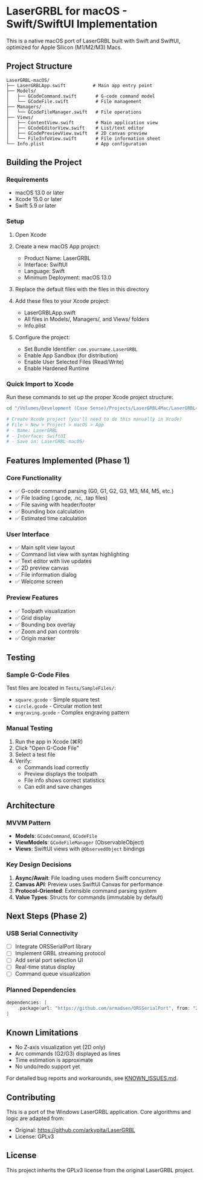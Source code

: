 # LaserGRBL for macOS - Swift/SwiftUI Implementation

This is a native macOS port of LaserGRBL built with Swift and SwiftUI, optimized for Apple Silicon (M1/M2/M3) Macs.

## Project Structure

```
LaserGRBL-macOS/
├── LaserGRBLApp.swift          # Main app entry point
├── Models/
│   ├── GCodeCommand.swift       # G-code command model
│   └── GCodeFile.swift          # File management
├── Managers/
│   └── GCodeFileManager.swift   # File operations
├── Views/
│   ├── ContentView.swift        # Main application view
│   ├── GCodeEditorView.swift    # List/text editor
│   ├── GCodePreviewView.swift   # 2D canvas preview
│   └── FileInfoView.swift       # File information sheet
└── Info.plist                   # App configuration
```

## Building the Project

### Requirements
- macOS 13.0 or later
- Xcode 15.0 or later
- Swift 5.9 or later

### Setup

1. Open Xcode
2. Create a new macOS App project:
   - Product Name: LaserGRBL
   - Interface: SwiftUI
   - Language: Swift
   - Minimum Deployment: macOS 13.0

3. Replace the default files with the files in this directory

4. Add these files to your Xcode project:
   - LaserGRBLApp.swift
   - All files in Models/, Managers/, and Views/ folders
   - Info.plist

5. Configure the project:
   - Set Bundle Identifier: `com.yourname.LaserGRBL`
   - Enable App Sandbox (for distribution)
   - Enable User Selected Files (Read/Write)
   - Enable Hardened Runtime

### Quick Import to Xcode

Run these commands to set up the proper Xcode project structure:

```bash
cd "/Volumes/Development (Case Sense)/Projects/LaserGRBL4Mac/LaserGRBL4Mac"

# Create Xcode project (you'll need to do this manually in Xcode)
# File > New > Project > macOS > App
# - Name: LaserGRBL
# - Interface: SwiftUI
# - Save in: LaserGRBL-macOS/
```

## Features Implemented (Phase 1)

### Core Functionality
- ✅ G-code command parsing (G0, G1, G2, G3, M3, M4, M5, etc.)
- ✅ File loading (.gcode, .nc, .tap files)
- ✅ File saving with header/footer
- ✅ Bounding box calculation
- ✅ Estimated time calculation

### User Interface
- ✅ Main split view layout
- ✅ Command list view with syntax highlighting
- ✅ Text editor with live updates
- ✅ 2D preview canvas
- ✅ File information dialog
- ✅ Welcome screen

### Preview Features
- ✅ Toolpath visualization
- ✅ Grid display
- ✅ Bounding box overlay
- ✅ Zoom and pan controls
- ✅ Origin marker

## Testing

### Sample G-Code Files

Test files are located in `Tests/SampleFiles/`:
- `square.gcode` - Simple square test
- `circle.gcode` - Circular motion test
- `engraving.gcode` - Complex engraving pattern

### Manual Testing

1. Run the app in Xcode (⌘R)
2. Click "Open G-Code File"
3. Select a test file
4. Verify:
   - Commands load correctly
   - Preview displays the toolpath
   - File info shows correct statistics
   - Can edit and save changes

## Architecture

### MVVM Pattern
- **Models**: `GCodeCommand`, `GCodeFile`
- **ViewModels**: `GCodeFileManager` (ObservableObject)
- **Views**: SwiftUI views with `@ObservedObject` bindings

### Key Design Decisions

1. **Async/Await**: File loading uses modern Swift concurrency
2. **Canvas API**: Preview uses SwiftUI Canvas for performance
3. **Protocol-Oriented**: Extensible command parsing system
4. **Value Types**: Structs for commands (immutable by default)

## Next Steps (Phase 2)

### USB Serial Connectivity
- [ ] Integrate ORSSerialPort library
- [ ] Implement GRBL streaming protocol
- [ ] Add serial port selection UI
- [ ] Real-time status display
- [ ] Command queue visualization

### Planned Dependencies
```swift
dependencies: [
    .package(url: "https://github.com/armadsen/ORSSerialPort", from: "2.1.0")
]
```

## Known Limitations

- No Z-axis visualization yet (2D only)
- Arc commands (G2/G3) displayed as lines
- Time estimation is approximate
- No undo/redo support yet

For detailed bug reports and workarounds, see [KNOWN_ISSUES.md](KNOWN_ISSUES.md).

## Contributing

This is a port of the Windows LaserGRBL application. Core algorithms and logic are adapted from:
- Original: https://github.com/arkypita/LaserGRBL
- License: GPLv3

## License

This project inherits the GPLv3 license from the original LaserGRBL project.

